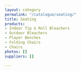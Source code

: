 ```yaml
---
layout: category
permalink: "/catalogue/seating/"
title: Seating
products:
- Indoor Tip & Roll Bleachers
- Outdoor Bleachers
- Player Benches
- Folding Chairs
- Chairs
photos: []
suppliers: []

---
```

